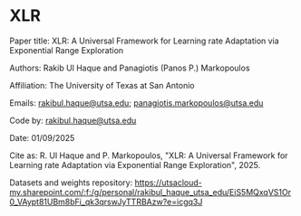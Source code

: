 # XLR

Paper title: XLR: A Universal Framework for Learning rate Adaptation via Exponential Range Exploration

Authors: Rakib Ul Haque and Panagiotis (Panos P.) Markopoulos

Affiliation: The University of Texas at San Antonio

Emails: rakibul.haque@utsa.edu; panagiotis.markopoulos@utsa.edu

Code by: rakibul.haque@utsa.edu

Date: 01/09/2025

Cite as: R. Ul Haque and P. Markopoulos, "XLR: A Universal Framework for Learning rate Adaptation via Exponential Range Exploration", 2025.

Datasets and weights repository: https://utsacloud-my.sharepoint.com/:f:/g/personal/rakibul_haque_utsa_edu/EiS5MQxqVS1Or0_VAypt81UBm8bFi_qk3qrswJyTTRBAzw?e=icgq3J
